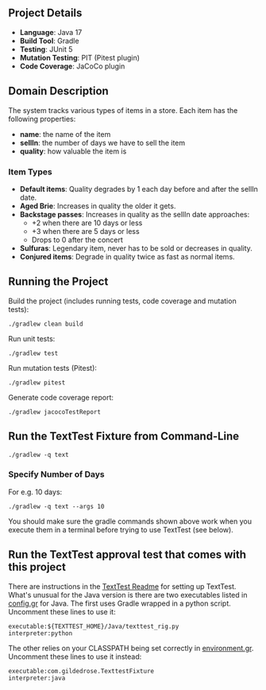 ## Project Details

- **Language**: Java 17
- **Build Tool**: Gradle
- **Testing**: JUnit 5
- **Mutation Testing**: PIT (Pitest plugin)
- **Code Coverage**: JaCoCo plugin

## Domain Description

The system tracks various types of items in a store. Each item has the following properties:
- **name**: the name of the item
- **sellIn**: the number of days we have to sell the item
- **quality**: how valuable the item is

### Item Types

- **Default items**: Quality degrades by 1 each day before and after the sellIn date.
- **Aged Brie**: Increases in quality the older it gets.
- **Backstage passes**: Increases in quality as the sellIn date approaches:
  - +2 when there are 10 days or less
  - +3 when there are 5 days or less
  - Drops to 0 after the concert
- **Sulfuras**: Legendary item, never has to be sold or decreases in quality.
- **Conjured items**: Degrade in quality twice as fast as normal items.

## Running the Project

Build the project (includes running tests, code coverage and mutation tests):

```
./gradlew clean build
```

Run unit tests:

```
./gradlew test
```

Run mutation tests (Pitest):

```
./gradlew pitest
```

Generate code coverage report:

```
./gradlew jacocoTestReport
```

## Run the TextTest Fixture from Command-Line

```
./gradlew -q text
```

### Specify Number of Days

For e.g. 10 days:

```
./gradlew -q text --args 10
```

You should make sure the gradle commands shown above work when you execute them in a terminal before trying to use TextTest (see below).


## Run the TextTest approval test that comes with this project

There are instructions in the [TextTest Readme](../texttests/README.md) for setting up TextTest. What's unusual for the Java version is there are two executables listed in [config.gr](../texttests/config.gr) for Java. The first uses Gradle wrapped in a python script. Uncomment these lines to use it:

    executable:${TEXTTEST_HOME}/Java/texttest_rig.py
    interpreter:python

The other relies on your CLASSPATH being set correctly in [environment.gr](../texttests/environment.gr). Uncomment these lines to use it instead:

    executable:com.gildedrose.TexttestFixture
    interpreter:java
